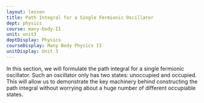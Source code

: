 ```yaml
---
layout: lesson
title: Path Integral for a Single Fermionic Oscillator
dept: physics
course: many-body-II
unit: unit3
deptDisplay: Physics
courseDisplay: Many Body Physics II
unitDisplay: Unit 3
---
```

In this section, we will formulate the path integral for a single fermionic oscillator. Such an oscillator only has two states: unoccupied and occupied. This will allow us to demonstrate the key machinery behind constructing the path integral without worrying about a huge number of different occupiable states. 


